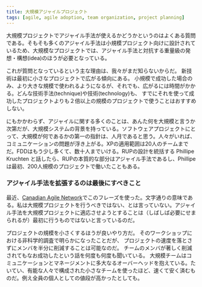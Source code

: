 ```yaml
---
title: 大規模アジャイルプロジェクト
tags: [agile, agile adoption, team organization, project planning]
---
```


大規模プロジェクトでアジャイル手法が使えるかどうかというのはよくある質問である。そもそも多くのアジャイル手法は小規模プロジェクト向けに設計されているため、大規模なプロジェクトでは、アジャイル手法と対抗する重量級の発想・構想(idea)のほうが必要となっている。

これが質問となっているという主な理由は、我々がまだ知らないからだ。
新技術は最初に小さなプロジェクトで広がる傾向にある。
小規模で成功した場合のみ、より大きな規模で使われるようになるが、それでも、広がるには時間がかかる。どんな技術手法(technique)や技術(technology)も、
すでにそれを使って成功したプロジェクトよりも２倍以上の規模のプロジェクトで使うことはおすすめしない。

にもかかわらず、アジャイルに関する多くのことは、あんた何を大規模と言うか次第だが、大規模システムの背景を持っている。ソフトウェアプロジェクトにとって、大規模が何であるかの第一の指針は、人月であると思う。人々がいれば、コミュニケーションの問題が浮き上がる。XPの適用範囲は20人のチームまでだ。FDDはもう少し多くて、数十人までいける。RUPの設計を統括する Phillipe Kruchten と話したら、RUPの本質的な部分はアジャイル手法であるし、Phillipe は最初、200人規模のプロジェクトで働いたこともある。

### アジャイル手法を拡張するのは最後にすべきこと

最近、[Canadian Agile Network](https://martinfowler.com/articles/canScaling.html)でこのフレーズを使った。文字通りの意味である。私は大規模プロジェクトを行うべきではない、とは言っていない。アジャイル手法を大規模プロジェクトに適応させようとすることは（しばしば必要にせまられるが）最初に行うものではないと言っているのだ。

プロジェクトの規模を小さくするほうが良いやり方だ。
そのワークショップにおける非科学的調査で明らかになったことだが、
プロジェクトの速度を落とさずにメンバを半分に削減することは可能なのだ。
チームのメンバが著しく削減されてもなお成功したという話を何度も何度も聞いている。
大規模チームはコミュニケーションとマネージメントに多大なるオーバーヘッドを抱えている。たいてい、有能な人々で構成された小さなチームを使ったほど、速くて安く済むものだ。例え全員の個人としての値段が高かったとしても。
